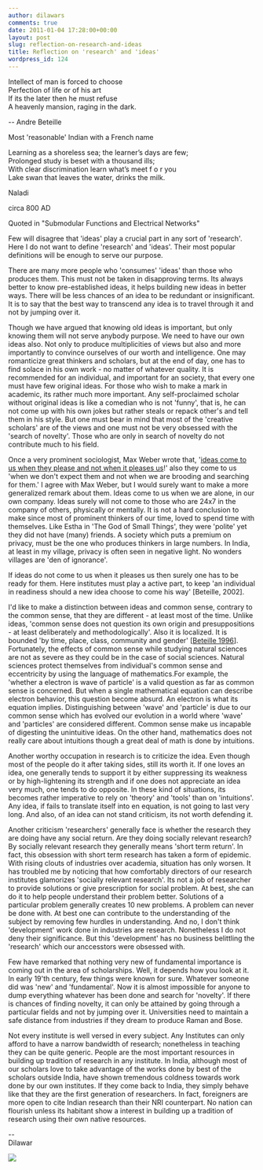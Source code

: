 ```yaml
---
author: dilawars
comments: true
date: 2011-01-04 17:28:00+00:00
layout: post
slug: reflection-on-research-and-ideas
title: Reflection on 'research' and 'ideas'
wordpress_id: 124
---
```


Intellect of man is forced to choose  
Perfection of life or of his art  
If its the later then he must refuse  
A heavenly mansion, raging in the dark.

-- Andre Beteille

Most 'reasonable' Indian with a French name

  


Learning as a shoreless sea; the learner’s days are few;  
Prolonged study is beset with a thousand ills;  
With clear discrimination learn what’s meet f o r you  
Lake swan that leaves the water, drinks the milk.

  


Naladi

circa 800 AD

Quoted in "Submodular Functions and Electrical Networks"

  
Few will disagree that 'ideas' play a crucial part in any sort of 'research'. Here I do not want to define 'research' and 'ideas'. Their most popular definitions will be enough to serve our purpose.  
  
There are many more people who 'consumes' 'ideas' than those who produces them. This must not be taken in disapproving terms. Its always better to know pre-established ideas, it helps building new ideas in better ways. There will be less chances of an idea to be redundant or insignificant. It is to say that the best way to transcend any idea is to travel through it and not by jumping over it.  
  
Though we have argued that knowing old ideas is important, but only knowing them will not serve anybody purpose. We need to have our own ideas also. Not only to produce multiplicities of views but also and more importantly to convince ourselves of our worth and intelligence. One may romanticize great thinkers and scholars, but at the end of day, one has to find solace in his own work - no matter of whatever quality. It is recommended for an individual, and important for an society, that every one must have few original ideas. For those who wish to make a mark in academic, its rather much more important. Any self-proclaimed scholar without original ideas is like a comedian who is not  'funny', that is, he can not come up with his own jokes but rather steals or  repack other's and tell them in his style. But one must bear in mind that most of the 'creative scholars' are of the views and one must not be very obsessed with the 'search of novelty'. Those who are only in search of novelty do not contribute much to his field.  
  
Once a very prominent sociologist, Max Weber wrote that, '[ideas come to us when they please and not when it pleases us](http://books.google.com/books?id=Y_pqZS5q72UC&pg=PA136&dq=idea+comes+to+us+when+they+please+its+not+when+it+pleases+us&hl=en&ei=6_EiTe7wGcjKrAf-gu3HCw&sa=X&oi=book_result&ct=result&resnum=2&ved=0CCkQ6AEwAQ#v=onepage&q&f=false)!' also they come to us 'when we don't expect them and not when we are brooding and searching for them.' I agree with Max Weber, but I would surely want to make a more generalized remark about them. Ideas come to us when we are alone, in our own company. Ideas surely will not come to those who are 24x7 in the company of others, physically or mentally. It is not a hard conclusion to make since most of prominent thinkers of our time, loved to spend time with themselves. Like Estha in 'The God of Small Things', they were 'polite' yet they did not have (many) friends. A society which puts a premium on privacy, must be the one who produces thinkers in large numbers. In India, at least in my village, privacy is often seen in negative light. No wonders villages are 'den of ignorance'.  
  
If ideas do not come to us when it pleases us then surely one has to be ready for them. Here institutes must play a active part, to keep 'an individual in readiness should a new idea choose to come his way' [Beteille, 2002].  
  
I'd like to make a distinction between ideas and common sense, contrary to the common sense, that they are different - at least most of the time. Unlike ideas, 'common sense does not question its own origin and presuppositions - at least deliberately and methodologically'. Also it is localized. It is bounded 'by time, place, class, community and gender' [[Beteille 1996](http://www.jstor.org/stable/4404557)]. Fortunately, the effects of common sense while studying natural sciences are not as severe as they could be in the case of social sciences. Natural sciences protect themselves from individual's common sense and eccentricity by using the language of mathematics.For example, the 'whether a electron is wave of particle' is a valid question as far as common sense is concerned. But when a single mathematical equation can describe electron behavior, this question become absurd. An electron is what its equation implies. Distinguishing between 'wave' and 'particle' is due to our common sense which has evolved our evolution in a world where 'wave' and 'particles' are considered different. Common sense make us incapable of digesting the unintuitive ideas. On the other hand, mathematics does not really care about intuitions though a great deal of math is done by intuitions.  
  
Another worthy occupation in research is to criticize the idea. Even though most of the people do it after taking sides, still its worth it. If one loves an idea, one generally tends to support it by either suppressing its weakness or by high-lightening its strength and if one does not appreciate an idea very much, one tends to do opposite. In these kind of situations, its becomes rather imperative to rely on 'theory' and 'tools' than on 'intuitions'. Any idea, if fails to translate itself into en equation, is not going to last very long. And also, of an idea can not stand criticism, its not worth defending it.  
  
Another criticism 'researchers' generally face is whether the research they are doing have any social return. Are they doing socially relevant research? By socially relevant research they generally means 'short term return'. In fact, this obsession with short term research has taken a form of epidemic. With rising clouts of industries over academia, situation has only worsen. It has troubled me by noticing that how comfortably directors of our research institutes glamorizes 'socially relevant research'. Its not a job of researcher to provide solutions or give prescription for social problem. At best, she can do it to help people understand their problem better. Solutions of a particular problem generally creates 10 new problems. A problem can never be done with. At best one can contribute to the understanding of the subject by removing few hurdles in understanding. And no, I don't think 'development' work done in industries are research. Nonetheless I do not deny their significance. But this 'development' has no business belittling the 'research' which our anccesstors were obsessed with.  
  
Few have remarked that nothing very new of fundamental importance is coming out in the area of scholarships. Well, it depends how you look at it. In early 19'th century, few things were known for sure. Whatever someone did was 'new' and 'fundamental'. Now it is almost impossible for anyone to dump everything whatever has been done and search for 'novelty'. If there is chances of finding novelty, it can only be attained by going through a particular fields and not by jumping over it. Universities need to maintain a safe distance from industries if they dream to produce Raman and Bose.  
  
Not every institute is well versed in every subject. Any Institutes can only afford to have a narrow bandwidth of research; nonetheless in teaching they can be quite generic. People are the most important resources in building up tradition of research in any institute. In India, although most of our scholars love to take advantage of the works done by best of the scholars outside India, have shown tremendous coldness towards work done by our own institutes. If they come back to India, they simply behave like that they are the first generation of researchers. In fact, foreigners are more open to cite Indian research than their NRI counterpart. No nation can flourish unless its habitant show a interest in building up a tradition of research using their own native resources.  
  
--  
Dilawar

![](https://blogger.googleusercontent.com/tracker/3794193585985230867-99615128852250910?l=dilawarsays.blogspot.com)
